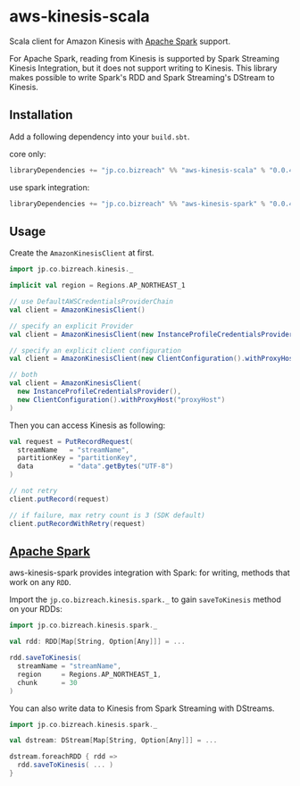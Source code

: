 aws-kinesis-scala
========

Scala client for Amazon Kinesis with [Apache Spark](#apache-spark) support.

For Apache Spark, reading from Kinesis is supported by Spark Streaming Kinesis Integration, but it does not support writing to Kinesis. This library makes possible to write Spark's RDD and Spark Streaming's DStream to Kinesis.

## Installation

Add a following dependency into your `build.sbt`.

core only:
```scala
libraryDependencies += "jp.co.bizreach" %% "aws-kinesis-scala" % "0.0.4"
```

use spark integration:
```scala
libraryDependencies += "jp.co.bizreach" %% "aws-kinesis-spark" % "0.0.4"
```

## Usage

Create the `AmazonKinesisClient` at first.

```scala
import jp.co.bizreach.kinesis._

implicit val region = Regions.AP_NORTHEAST_1

// use DefaultAWSCredentialsProviderChain
val client = AmazonKinesisClient()

// specify an explicit Provider
val client = AmazonKinesisClient(new InstanceProfileCredentialsProvider())

// specify an explicit client configuration
val client = AmazonKinesisClient(new ClientConfiguration().withProxyHost("proxyHost"))

// both
val client = AmazonKinesisClient(
  new InstanceProfileCredentialsProvider(),
  new ClientConfiguration().withProxyHost("proxyHost")
)
```

Then you can access Kinesis as following:

```scala
val request = PutRecordRequest(
  streamName   = "streamName",
  partitionKey = "partitionKey",
  data         = "data".getBytes("UTF-8")
)

// not retry
client.putRecord(request)

// if failure, max retry count is 3 (SDK default)
client.putRecordWithRetry(request)
```

## [Apache Spark][]

aws-kinesis-spark provides integration with Spark: for writing, methods that work on any `RDD`.

Import the `jp.co.bizreach.kinesis.spark._` to gain `saveToKinesis` method on your RDDs:

```scala
import jp.co.bizreach.kinesis.spark._

val rdd: RDD[Map[String, Option[Any]]] = ...

rdd.saveToKinesis(
  streamName = "streamName",
  region     = Regions.AP_NORTHEAST_1,
  chunk      = 30
)
```

You can also write data to Kinesis from Spark Streaming with DStreams.

```scala
import jp.co.bizreach.kinesis.spark._

val dstream: DStream[Map[String, Option[Any]]] = ...

dstream.foreachRDD { rdd =>
  rdd.saveToKinesis( ... )
}
```

[Apache Spark]: http://spark.apache.org
